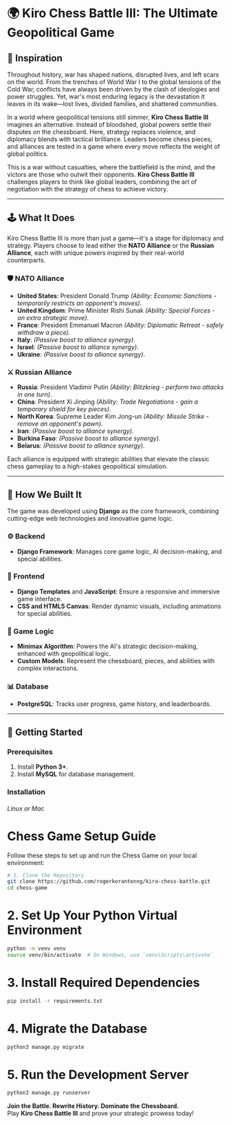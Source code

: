 # 🌍 Kiro Chess Battle III: The Ultimate Geopolitical Game

## 🎯 Inspiration

Throughout history, war has shaped nations, disrupted lives, and left scars on the world. From the trenches of World War I to the global tensions of the Cold War, conflicts have always been driven by the clash of ideologies and power struggles. Yet, war's most enduring legacy is the devastation it leaves in its wake—lost lives, divided families, and shattered communities.

In a world where geopolitical tensions still simmer, **Kiro Chess Battle III** imagines an alternative. Instead of bloodshed, global powers settle their disputes on the chessboard. Here, strategy replaces violence, and diplomacy blends with tactical brilliance. Leaders become chess pieces, and alliances are tested in a game where every move reflects the weight of global politics.

This is a war without casualties, where the battlefield is the mind, and the victors are those who outwit their opponents. **Kiro Chess Battle III** challenges players to think like global leaders, combining the art of negotiation with the strategy of chess to achieve victory.

---

## 🕹️ What It Does

Kiro Chess Battle III is more than just a game—it's a stage for diplomacy and strategy. Players choose to lead either the **NATO Alliance** or the **Russian Alliance**, each with unique powers inspired by their real-world counterparts.

### 🛡️ NATO Alliance
- **United States**: President Donald Trump *(Ability: Economic Sanctions - temporarily restricts an opponent's moves)*.  
- **United Kingdom**: Prime Minister Rishi Sunak *(Ability: Special Forces - an extra strategic move)*.  
- **France**: President Emmanuel Macron *(Ability: Diplomatic Retreat - safely withdraw a piece)*.  
- **Italy**: *(Passive boost to alliance synergy)*.
- **Israel**: *(Passive boost to alliance synergy)*.
- **Ukraine**: *(Passive boost to alliance synergy)*.


### ⚔️ Russian Alliance
- **Russia**: President Vladimir Putin *(Ability: Blitzkrieg - perform two attacks in one turn)*.  
- **China**: President Xi Jinping *(Ability: Trade Negotiations - gain a temporary shield for key pieces)*.  
- **North Korea**: Supreme Leader Kim Jong-un *(Ability: Missile Strike - remove an opponent's pawn)*.  
- **Iran**: *(Passive boost to alliance synergy)*.
- **Burkina Faso**: *(Passive boost to alliance synergy)*.
- **Belarus**: *(Passive boost to alliance synergy)*.

Each alliance is equipped with strategic abilities that elevate the classic chess gameplay to a high-stakes geopolitical simulation.

---

## 🔨 How We Built It

The game was developed using **Django** as the core framework, combining cutting-edge web technologies and innovative game logic.

### ⚙️ Backend
- **Django Framework**: Manages core game logic, AI decision-making, and special abilities.

### 🎨 Frontend
- **Django Templates** and **JavaScript**: Ensure a responsive and immersive game interface.
- **CSS and HTML5 Canvas**: Render dynamic visuals, including animations for special abilities.

### 🧠 Game Logic
- **Minimax Algorithm**: Powers the AI's strategic decision-making, enhanced with geopolitical logic.
- **Custom Models**: Represent the chessboard, pieces, and abilities with complex interactions.

### 📊 Database
- **PostgreSQL**: Tracks user progress, game history, and leaderboards.

---

## 🚀 Getting Started

### Prerequisites
1. Install **Python 3+**.
2. Install **MySQL** for database management.

### Installation
###### Linux or Mac
# Chess Game Setup Guide

Follow these steps to set up and run the Chess Game on your local environment:

```bash
# 1. Clone the Repository
git clone https://github.com/rogerkorantenng/kira-chess-battle.git
cd chess-game
```

# 2. Set Up Your Python Virtual Environment
```bash
python -m venv venv
source venv/bin/activate  # On Windows, use `venv\Scripts\activate`
```
# 3. Install Required Dependencies
```bash
pip install -r requirements.txt
```

# 4. Migrate the Database
```bash
python3 manage.py migrate
```

# 5. Run the Development Server
```bash
python3 manage.py runserver
```



**Join the Battle. Rewrite History. Dominate the Chessboard.**  
Play **Kiro Chess Battle III** and prove your strategic prowess today!
